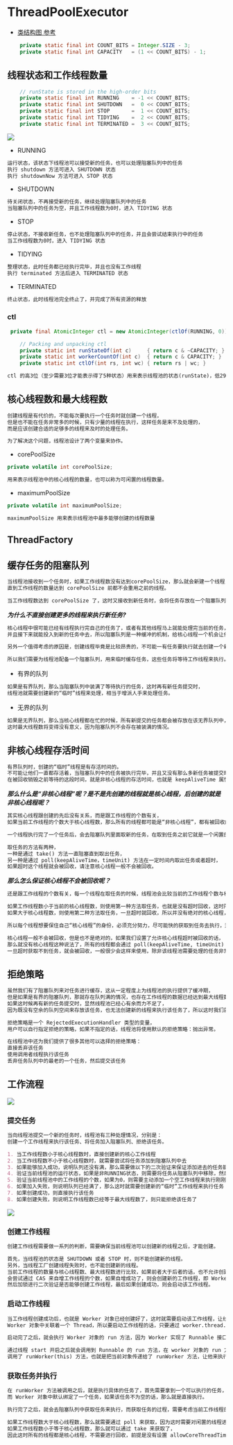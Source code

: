 # ThreadPoolExecutor
* [类结构图 参考](https://github.com/SunnnyChan/sc.drill-code/blob/master/java/java-JDK/JDK/java.util.concurrent/pic/JUC-Thread-Class-Map.png)

```java
    private static final int COUNT_BITS = Integer.SIZE - 3;
    private static final int CAPACITY   = (1 << COUNT_BITS) - 1;
```
## 线程状态和工作线程数量
```java
    // runState is stored in the high-order bits
    private static final int RUNNING    = -1 << COUNT_BITS;
    private static final int SHUTDOWN   =  0 << COUNT_BITS;
    private static final int STOP       =  1 << COUNT_BITS;
    private static final int TIDYING    =  2 << COUNT_BITS;
    private static final int TERMINATED =  3 << COUNT_BITS;
```
![](../pic/thread-pool-status.jpg)

* RUNNING
```md
运行状态，该状态下线程池可以接受新的任务，也可以处理阻塞队列中的任务
执行 shutdown 方法可进入 SHUTDOWN 状态
执行 shutdownNow 方法可进入 STOP 状态
```
* SHUTDOWN
```md
待关闭状态，不再接受新的任务，继续处理阻塞队列中的任务
当阻塞队列中的任务为空，并且工作线程数为0时，进入 TIDYING 状态
```
* STOP
```md
停止状态，不接收新任务，也不处理阻塞队列中的任务，并且会尝试结束执行中的任务
当工作线程数为0时，进入 TIDYING 状态
```
* TIDYING
```md
整理状态，此时任务都已经执行完毕，并且也没有工作线程
执行 terminated 方法后进入 TERMINATED 状态
```
* TERMINATED
```md
终止状态，此时线程池完全终止了，并完成了所有资源的释放
```

### ctl
```java
 private final AtomicInteger ctl = new AtomicInteger(ctlOf(RUNNING, 0));
```
```java
    // Packing and unpacking ctl
    private static int runStateOf(int c)     { return c & ~CAPACITY; }
    private static int workerCountOf(int c)  { return c & CAPACITY; }
    private static int ctlOf(int rs, int wc) { return rs | wc; }
```
```md
ctl 的高3位（至少需要3位才能表示得了5种状态）用来表示线程池的状态(runState)，低29位用来表示工作线程的个数(workerCnt)
```
## 核心线程数和最大线程数
```md
创建线程是有代价的，不能每次要执行一个任务时就创建一个线程，
但是也不能在任务非常多的时候，只有少量的线程在执行，这样任务是来不及处理的，
而是应该创建合适的足够多的线程来及时的处理任务。

为了解决这个问题，线程池设计了两个变量来协作。
```

* corePoolSize
```java
private volatile int corePoolSize;
```
```md
用来表示线程池中的核心线程的数量，也可以称为可闲置的线程数量。
```

* maximumPoolSize
```java
private volatile int maximumPoolSize;
```
```md
maximumPoolSize 用来表示线程池中最多能够创建的线程数量
```

## ThreadFactory

## 缓存任务的阻塞队列
```md
当线程池接收到一个任务时，如果工作线程数没有达到corePoolSize，那么就会新建一个线程，并绑定该任务，
直到工作线程的数量达到 corePoolSize 前都不会重用之前的线程。
```
```md
当工作线程数达到 corePoolSize 了，这时又接收到新任务时，会将任务存放在一个阻塞队列中等待核心线程去执行。
```
***为什么不直接创建更多的线程来执行新任务?***
```md
核心线程中很可能已经有线程执行完自己的任务了，或者有其他线程马上就能处理完当前的任务，
并且接下来就能投入到新的任务中去，所以阻塞队列是一种缓冲的机制，给核心线程一个机会让他们充分发挥自己的能力。

另外一个值得考虑的原因是，创建线程毕竟是比较昂贵的，不可能一有任务要执行就去创建一个新的线程。
```
```md
所以我们需要为线程池配备一个阻塞队列，用来临时缓存任务，这些任务将等待工作线程来执行。
```
* 有界的队列
```md
如果是有界队列，那么当阻塞队列中装满了等待执行的任务，这时再有新任务提交时，
线程池就需要创建新的“临时”线程来处理，相当于增派人手来处理任务。
```
* 无界的队列
```md
如果是无界队列，那么当核心线程都在忙的时候，所有新提交的任务都会被存放在该无界队列中，
这时最大线程数将变得没有意义，因为阻塞队列不会存在被装满的情况。
```

## 非核心线程存活时间
```md
有界队列时，创建的“临时”线程是有存活时间的。
不可能让他们一直都存活着，当阻塞队列中的任务被执行完毕，并且又没有那么多新任务被提交时，“临时”线程就需要被回收销毁，
在被回收销毁之前等待的这段时间，就是非核心线程的存活时间，也就是 keepAliveTime 属性。
```
***那么什么是“非核心线程”呢？是不是先创建的线程就是核心线程，后创建的就是非核心线程呢？***
```md
其实核心线程跟创建的先后没有关系，而是跟工作线程的个数有关，
如果当前工作线程的个数大于核心线程数，那么所有的线程都可能是“非核心线程”，都有被回收的可能。
```
```md
一个线程执行完了一个任务后，会去阻塞队列里面取新的任务，在取到任务之前它就是一个闲置的线程。
```
```md
取任务的方法有两种，
一种是通过 take() 方法一直阻塞直到取出任务，
另一种是通过 poll(keepAliveTime，timeUnit) 方法在一定时间内取出任务或者超时，
如果超时这个线程就会被回收，请注意核心线程一般不会被回收。
```
***那么怎么保证核心线程不会被回收呢？***
```md
还是跟工作线程的个数有关，每一个线程在取任务的时候，线程池会比较当前的工作线程个数与核心线程数：
```
```md
如果工作线程数小于当前的核心线程数，则使用第一种方法取任务，也就是没有超时回收，这时所有的工作线程都是“核心线程”，他们不会被回收；
如果大于核心线程数，则使用第二种方法取任务，一旦超时就回收，所以并没有绝对的核心线程，只要这个线程没有在存活时间内取到任务去执行就会被回收。
```
```md
所以每个线程想要保住自己“核心线程”的身份，必须充分努力，尽可能快的获取到任务去执行，这样才能逃避被回收的命运。
```
```md
核心线程一般不会被回收，但是也不是绝对的，如果我们设置了允许核心线程超时被回收的话，
那么就没有核心线程这种说法了，所有的线程都会通过 poll(keepAliveTime, timeUnit) 来获取任务，
一旦超时获取不到任务，就会被回收，一般很少会这样来使用，除非该线程池需要处理的任务非常少，并且频率也不高，不需要将核心线程一直维持着。
```
## 拒绝策略
```md
虽然我们有了阻塞队列来对任务进行缓存，这从一定程度上为线程池的执行提供了缓冲期，
但是如果是有界的阻塞队列，那就存在队列满的情况，也存在工作线程的数据已经达到最大线程数的时候。
如果这时候再有新的任务提交时，显然线程池已经心有余而力不足了，
因为既没有空余的队列空间来存放该任务，也无法创建新的线程来执行该任务了，所以这时我们就需要有一种拒绝策略，即 handler。

拒绝策略是一个 RejectedExecutionHandler 类型的变量，
用户可以自行指定拒绝的策略，如果不指定的话，线程池将使用默认的拒绝策略：抛出异常。
```
```md
在线程池中还为我们提供了很多其他可以选择的拒绝策略：
直接丢弃该任务
使用调用者线程执行该任务
丢弃任务队列中的最老的一个任务，然后提交该任务
```

## 工作流程
![](../pic/ThreadPoolExecutor-Workflow.jpg)
### 提交任务
```md
当向线程池提交一个新的任务时，线程池有三种处理情况，分别是：
创建一个工作线程来执行该任务、将任务加入阻塞队列、拒绝该任务。
```
```md
1. 当工作线程数小于核心线程数时，直接创建新的核心工作线程
2. 当工作线程数不小于核心线程数时，就需要尝试将任务添加到阻塞队列中去
3. 如果能够加入成功，说明队列还没有满，那么需要做以下的二次验证来保证添加进去的任务能够成功被执行
4. 验证当前线程池的运行状态，如果是非RUNNING状态，则需要将任务从阻塞队列中移除，然后拒绝该任务
5. 验证当前线程池中的工作线程的个数，如果为0，则需要主动添加一个空工作线程来执行刚刚添加到阻塞队列中的任务
6. 如果加入失败，则说明队列已经满了，那么这时就需要创建新的“临时”工作线程来执行任务
7. 如果创建成功，则直接执行该任务
8. 如果创建失败，则说明工作线程数已经等于最大线程数了，则只能拒绝该任务了
```
![](../pic/ThreadPoolExecutor-Workflow-Submmit.jpg)
### 创建工作线程
```md
创建工作线程需要做一系列的判断，需要确保当前线程池可以创建新的线程之后，才能创建。
```
```md
首先，当线程池的状态是 SHUTDOWN 或者 STOP 时，则不能创建新的线程。
另外，当线程工厂创建线程失败时，也不能创建新的线程。
当前工作线程的数量与核心线程数、最大线程数进行比较，如果前者大于后者的话，也不允许创建。
会尝试通过 CAS 来自增工作线程的个数，如果自增成功了，则会创建新的工作线程，即 Worker 对象。
然后加锁进行二次验证是否能够创建工作线程，最后如果创建成功，则会启动该工作线程。
```
### 启动工作线程
```md
当工作线程创建成功后，也就是 Worker 对象已经创建好了，这时就需要启动该工作线程，让线程开始干活了，
Worker 对象中关联着一个 Thread，所以要启动工作线程的话，只要通过 worker.thread.start() 来启动该线程即可。
```
```md
启动完了之后，就会执行 Worker 对象的 run 方法，因为 Worker 实现了 Runnable 接口，所以本质上 Worker 也是一个线程。
```
```md
通过线程 start 开启之后就会调用到 Runnable 的 run 方法，在 worker 对象的 run 方法中，
调用了 runWorker(this) 方法，也就是把当前对象传递给了 runWorker 方法，让他来执行。
```

### 获取任务并执行
```md
在 runWorker 方法被调用之后，就是执行具体的任务了，首先需要拿到一个可以执行的任务，
而 Worker 对象中默认绑定了一个任务，如果该任务不为空的话，那么就是直接执行。
```
```md
执行完了之后，就会去阻塞队列中获取任务来执行，而获取任务的过程，需要考虑当前工作线程的个数。
```
```md
如果工作线程数大于核心线程数，那么就需要通过 poll 来获取，因为这时需要对闲置的线程进行回收；
如果工作线程数小于等于核心线程数，那么就可以通过 take 来获取了，
因此这时所有的线程都是核心线程，不需要进行回收，前提是没有设置 allowCoreThreadTimeOut
```